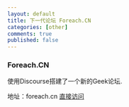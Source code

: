 ```yaml
---
layout: default
title: 下一代论坛 Foreach.CN
categories: [other]
comments: true
published: false
---
```


### Foreach.CN

使用Discourse搭建了一个新的Geek论坛.

地址：foreach.cn [直接访问](http://www.foreach.cn)
